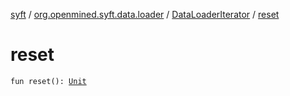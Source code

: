 [syft](../../index.md) / [org.openmined.syft.data.loader](../index.md) / [DataLoaderIterator](index.md) / [reset](./reset.md)

# reset

`fun reset(): `[`Unit`](https://kotlinlang.org/api/latest/jvm/stdlib/kotlin/-unit/index.html)